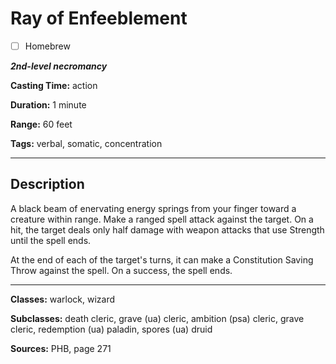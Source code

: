 # Ray of Enfeeblement

- [ ] Homebrew

***2nd-level necromancy***

**Casting Time:** action

**Duration:** 1 minute

**Range:** 60 feet

**Tags:** verbal, somatic, concentration

---

## Description
A black beam of enervating energy springs from your finger toward a creature within range.
Make a ranged spell attack against the target.
On a hit, the target deals only half damage with weapon attacks that use Strength until the spell ends.

At the end of each of the target's turns, it can make a Constitution Saving Throw against the spell.
On a success, the spell ends.

---

**Classes:** warlock, wizard

**Subclasses:** death cleric, grave (ua) cleric, ambition (psa) cleric, grave cleric, redemption (ua) paladin, spores (ua) druid

**Sources:** PHB, page 271
